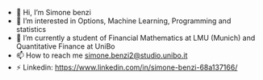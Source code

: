 - 👋 Hi, I’m Simone benzi
- 👀 I’m interested in Options, Machine Learning, Programming and statistics
- 🌱 I’m currently a student of Financial Mathematics at LMU (Munich) and Quantitative Finance at UniBo
- 📫 How to reach me simone.benzi2@studio.unibo.it
- ⚡ Linkedin: https://www.linkedin.com/in/simone-benzi-68a137166/

<!---
Simobenzi/Simobenzi is a ✨ special ✨ repository because its `README.md` (this file) appears on your GitHub profile.
You can click the Preview link to take a look at your changes.
--->
